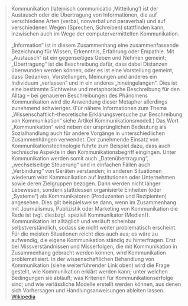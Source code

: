 > Kommunikation (lateinisch communicatio  ‚Mitteilung‘) ist der Austausch oder die Übertragung von Informationen, die auf verschiedene Arten (verbal, nonverbal und paraverbal) und auf verschiedenen Wegen (Sprechen, Schreiben) stattfinden kann, inzwischen auch im Wege der computervermittelten Kommunikation.
>
> „Information“ ist in diesem Zusammenhang eine zusammenfassende Bezeichnung für Wissen, Erkenntnis, Erfahrung oder Empathie. Mit „Austausch“ ist ein gegenseitiges Geben und Nehmen gemeint; „Übertragung“ ist die Beschreibung dafür, dass dabei Distanzen überwunden werden können, oder es ist eine Vorstellung gemeint, dass Gedanken, Vorstellungen, Meinungen und anderes ein Individuum „verlassen“ und in ein anderes „hineingelangen“. Dies ist eine bestimmte Sichtweise und metaphorische Beschreibung für den Alltag – bei genaueren Beschreibungen des Phänomens Kommunikation wird die Anwendung dieser Metapher allerdings zunehmend schwieriger.
> (Für nähere Informationen zum Thema „Wissenschaftlich-theoretische Erklärungsversuche zur Beschreibung von Kommunikation“ siehe Artikel Kommunikationsmodell.)
> Das Wort „Kommunikation“ wird neben der ursprünglichen Bedeutung als Sozialhandlung auch für andere Vorgänge in unterschiedlichen Zusammenhängen verwendet. Der zunehmende Einsatz von Kommunikationstechnologie führte zum Beispiel dazu, dass auch technische Aspekte in den Kommunikationsbegriff eingingen. Unter Kommunikation werden somit auch „Datenübertragung“, „wechselseitige Steuerung“ und in einfachen Fällen auch „Verbindung“ von Geräten verstanden; in anderen Situationen wiederum wird Kommunikation auf Institutionen oder Unternehmen sowie deren Zielgruppen bezogen. Dann werden nicht länger Lebewesen, sondern stattdessen organisierte Einheiten (oder „Systeme“) als Kommunikatoren (Produzenten und Rezipienten) angesehen. Dies gilt beispielsweise dann, wenn im Zusammenhang mit Journalismus, Publizistik oder Marketing von Kommunikation die Rede ist (vgl. diesbzgl. speziell Kommunikator (Medien)).
> Kommunikation ist alltäglich und verläuft scheinbar selbstverständlich, sodass sie nicht weiter problematisch erscheint. Für die meisten Situationen reicht dies auch aus; es wäre zu aufwendig, die eigene Kommunikation ständig zu hinterfragen. Erst bei Missverständnissen und Misserfolgen, die mit Kommunikation in Zusammenhang gebracht werden können, wird Kommunikation problematisiert. In der wissenschaftlichen Behandlung von Kommunikation (siehe weiterführender Link oben) wird die Frage gestellt, wie Kommunikation erklärt werden kann; unter welchen Bedingungen sie abläuft; was Kriterien für Kommunikationserfolge sind; und wie verlässliche Modelle erstellt werden können, aus denen sich Vorhersagen und Handlungsanweisungen ableiten lassen.
> [Wikipedia](https://de.wikipedia.org/wiki/Kommunikation)